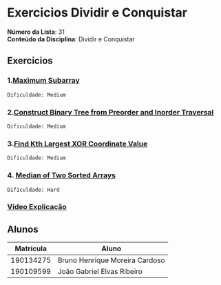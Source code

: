 # Exercicios Dividir e Conquistar


**Número da Lista**: 31<br>
**Conteúdo da Disciplina**: Dividir e Conquistar<br>


## Exercicios

### 1.[Maximum Subarray](https://leetcode.com/problems/maximum-subarray/description/)

```
Dificuldade: Medium
```

### 2.[Construct Binary Tree from Preorder and Inorder Traversal](https://leetcode.com/problems/construct-binary-tree-from-preorder-and-inorder-traversal/description/)


```
Dificuldade: Medium
```

### 3.[Find Kth Largest XOR Coordinate Value](https://leetcode.com/problems/find-kth-largest-xor-coordinate-value/description/)

```
Dificuldade: Medium 
```


### 4. [Median of Two Sorted Arrays](https://leetcode.com/problems/median-of-two-sorted-arrays/description/)

```
Dificuldade: Hard
```

### [Vídeo Explicação]()

## Alunos
| Matrícula | Aluno                          |
|-----------|--------------------------------|
| 190134275 | Bruno Henrique Moreira Cardoso |
| 190109599 | João Gabriel Elvas Ribeiro     |
